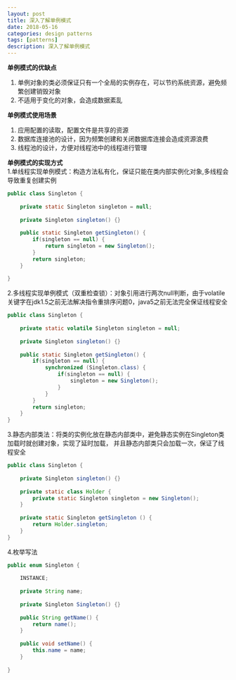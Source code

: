```yaml
---
layout: post
title: 深入了解单例模式
date: 2018-05-16
categories: design patterns
tags: [patterns]
description: 深入了解单例模式
---
```


**单例模式的优缺点**
1. 单例对象的类必须保证只有一个全局的实例存在，可以节约系统资源，避免频繁创建销毁对象
2. 不适用于变化的对象，会造成数据紊乱

**单例模式使用场景**
1. 应用配置的读取，配置文件是共享的资源
2. 数据库连接池的设计，因为频繁创建和关闭数据库连接会造成资源浪费
3. 线程池的设计，方便对线程池中的线程进行管理

**单例模式的实现方式**<br/>
1.单线程实现单例模式：构造方法私有化，保证只能在类内部实例化对象,多线程会导致重复创建实例
```java
public class Singleton {
    
    private static Singleton singleton = null;
    
    private Singleton singleton() {}
    
    public static Singleton getSingleton() {
        if(singleton == null) {
            return singleton = new Singleton();
        }
        return singleton;
    }
    
}
```
2.多线程实现单例模式（双重检查锁）：对象引用进行两次null判断，由于volatile关键字在jdk1.5之前无法解决指令重排序问题0，java5之前无法完全保证线程安全
```java
public class Singleton {
    
    private static volatile Singleton singleton = null;
    
    private Singleton singleton() {}
    
    public static Singleton getSingleton() {
        if(singleton == null) {
            synchronized (Singleton.class) {
                if(singleton == null) {
                    singleton = new Singleton();
                }
            }
        }
        return singleton;
    }
}
```
3.静态内部类法：将类的实例化放在静态内部类中，避免静态实例在Singleton类加载时就创建对象，实现了延时加载，
并且静态内部类只会加载一次，保证了线程安全
```java
public class Singleton {
    
    private Singleton singleton() {}
    
    private static class Holder {
        private static Singleton singleton = new Singleton();
    } 
    
    private static Singleton getSingleton () {
        return Holder.singleton;
    }
}
```

4.枚举写法
```java
public enum Singleton {
    
    INSTANCE;
    
    private String name;
    
    private Singleton Singleton() {}
    
    public String getName() {
        return name();
    }
    
    public void setName() {
        this.name = name;
    }
    
}
```


